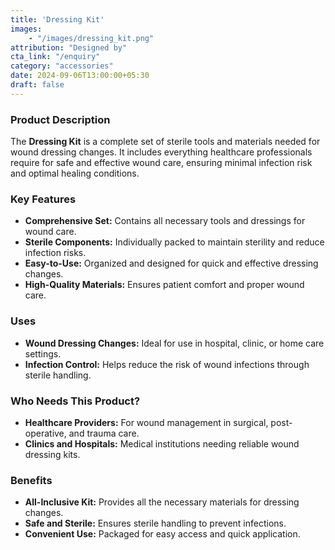 ```yaml
---
title: 'Dressing Kit'
images: 
    - "/images/dressing_kit.png"
attribution: "Designed by"
cta_link: "/enquiry"
category: "accessories"
date: 2024-09-06T13:00:00+05:30
draft: false
---
```


### Product Description

The **Dressing Kit** is a complete set of sterile tools and materials needed for wound dressing changes. It includes everything healthcare professionals require for safe and effective wound care, ensuring minimal infection risk and optimal healing conditions.

### Key Features

- **Comprehensive Set:** Contains all necessary tools and dressings for wound care.
- **Sterile Components:** Individually packed to maintain sterility and reduce infection risks.
- **Easy-to-Use:** Organized and designed for quick and effective dressing changes.
- **High-Quality Materials:** Ensures patient comfort and proper wound care.

### Uses

- **Wound Dressing Changes:** Ideal for use in hospital, clinic, or home care settings.
- **Infection Control:** Helps reduce the risk of wound infections through sterile handling.

### Who Needs This Product?

- **Healthcare Providers:** For wound management in surgical, post-operative, and trauma care.
- **Clinics and Hospitals:** Medical institutions needing reliable wound dressing kits.

### Benefits

- **All-Inclusive Kit:** Provides all the necessary materials for dressing changes.
- **Safe and Sterile:** Ensures sterile handling to prevent infections.
- **Convenient Use:** Packaged for easy access and quick application.
